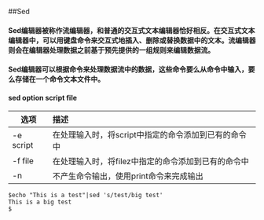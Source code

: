##Sed

#### Sed编辑器被称作流编辑器，和普通的交互式文本编辑器恰好相反。在交互式文本编辑器中，可以用键盘命令来交互式地插入、删除或替换数据中的文本。流编辑器则会在编辑器处理数据之前基于预先提供的一组规则来编辑数据流。
#### Sed编辑器可以根据命令来处理数据流中的数据，这些命令要么从命令中输入，要么存储在一个命令文本文件中。

#### sed option script file

选项|描述
--|:--
-e script|在处理输入时，将script中指定的命令添加到已有的命令中
-f file|在处理输入时，将filez中指定的命令添加到已有的命令中
-n|不产生命令输出，使用print命令来完成输出

```
$echo "This is a test"|sed 's/test/big test'
This is a big test
$
```

